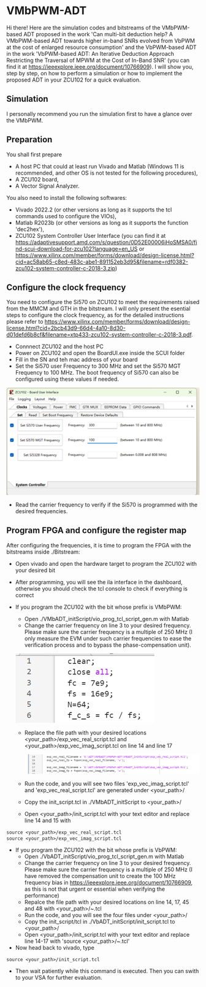 # VMbPWM-ADT

Hi there! Here are the simulation codes and bitstreams of the VMbPWM-based ADT proposed in the work 'Can multi-bit deduction help? A VMbPWM-based ADT towards higher in-band SNRs evolved from VbPWM at the cost of enlarged resource consumption' and the VbPWM-based ADT in the work 'VbPWM-based ADT: An Iterative Deduction Approach Restricting the Traversal of MPWM at the Cost of In-Band SNR' (you can find it at https://ieeexplore.ieee.org/document/10766909). I will show you, step by step, on how to perform a simulation or how to implement the proposed ADT in your ZCU102 for a quick evaluation. 

## Simulation

I personally recommend you run the simulation first to have a glance over the VMbPWM. 

## Preparation

You shall first prepare
- A host PC that could at least run Vivado and Matlab (Windows 11 is recommended, and other OS is not tested for the following procedures),
- A ZCU102 board,
- A Vector Signal Analyzer.

You also need to install the following softwares: 
- Vivado 2022.2 (or other versions as long as it supports the tcl commands used to configure the VIOs),
- Matlab R2023b (or other versions as long as it supports the function 'dec2hex'),
- ZCU102 System Controller User Interface (you can find it at https://adaptivesupport.amd.com/s/question/0D52E00006iHoSMSA0/find-scui-download-for-zcu102?language=en_US or https://www.xilinx.com/member/forms/download/design-license.html?cid=ac58ab65-c8ed-483c-abe1-891152eb3d95&filename=rdf0382-zcu102-system-controller-c-2018-3.zip)

## Configure the clock frequency

You need to configure the Si570 on ZCU102 to meet the requirements raised from the MMCM and GTH in the bitstream. I will only present the esential steps to configure the clock frequency, as for the detailed instructions please refer to https://www.xilinx.com/member/forms/download/design-license.html?cid=2bcb43d9-66d4-4a10-8d30-d01defd6b8cf&filename=xtp433-zcu102-system-controller-c-2018-3.pdf. 
- Connnect ZCU102 and the host PC
- Power on ZCU102 and open the BoardUI.exe inside the SCUI folder
- Fill in the SN and teh mac address of your board
- Set the Si570 user Frequency to 300 MHz and set the Si570 MGT Frequency to 100 MHz. The boot frequency of Si570 can also be configured using these values if needed. 

![How Si570 is configured](PNG/1.png)

- Read the carrier frequency to verify if the Si570 is programmed with the desired frequencies. 

## Program FPGA and configure the register map

After configuring the frequencies, it is time to program the FPGA with the bitstreams inside ./Bitstream: 
- Open vivado and open the hardware target to program the ZCU102 with your desired bit
- After programming, you will see the ila interface in the dashboard, otherwise you should check the tcl console to check if everything is correct
- If you program the ZCU102 with the bit whose prefix is VMbPWM: 
  - Open ./VMbADT_initScript/vio_prog_tcl_script_gen.m with Matlab
  - Change the carrier frequency on line 3 to your desired frequency. Please make sure the carrier frequency is a multiple of 250 MHz (I only measure the EVM under such carrier frequencies to ease the verification process and to bypass the phase-compensation unit). 
  
  ![Change here to reconfigure the carrier frequency](PNG/2.png)

  - Replace the file path with your desired locations <your_path>/exp_vec_real_script.tcl and <your_path>/exp_vec_imag_script.tcl on line 14 and line 17

    ![Change here to replace the file location](PNG/3.png)

  - Run the code, and you will see two files 'exp_vec_imag_script.tcl' and 'exp_vec_real_script.tcl' are generated under <your_path>/ 
  - Copy the init_script.tcl in ./VMbADT_initScript to <your_path>/
  - Open <your_path>/init_script.tcl with your text editor and replace line 14 and 15 with 

```
source <your_path>/exp_vec_real_script.tcl
source <your_path>/exp_vec_imag_script.tcl
```

- If you program the ZCU102 with the bit whose prefix is VbPWM: 
  - Open ./VbADT_initScript/vio_prog_tcl_script_gen.m with Matlab
  - Change the carrier frequency on line 3 to your desired frequency. Please make sure the carrier frequency is a multiple of 250 MHz (I have removed the compensation unit to create the 100 MHz frequency bias in https://ieeexplore.ieee.org/document/10766909, as this is not that urgent or essential when verifying the performance)
  - Repalce the file path with your desired locations on line 14, 17, 45 and 48 with <your_path>/~.tcl
  - Run the code, and you will see the four files under <your_path>/
  - Copy the init_script/tcl in ./VbADT_initScript/init_script.tcl to <your_path>/
  - Open <your_path>/init_script.tcl with your text editor and replace line 14-17 with 'source <your_path>/~.tcl'
- Now head back to vivado, type
```
source <your_path>/init_script.tcl
```
- Then wait patiently while this command is executed. Then you can swith to your VSA for further evaluation.   